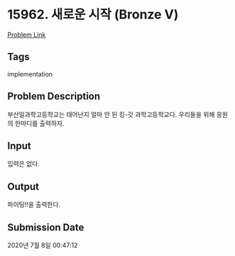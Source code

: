 # 15962. 새로운 시작 (Bronze V) 

[Problem Link](https://www.acmicpc.net/problem/15962) 

## Tags

implementation

## Problem Description

<p>부산일과학고등학교는 태어난지 얼마 안 된 킹-갓 과학고등학교다. 우리들을 위해 응원의 한마디를 출력하자.</p>

## Input

 <p>입력은 없다.</p>

## Output

 <p>파이팅!!을 출력한다.</p>

## Submission Date

2020년 7월 8일 00:47:12

